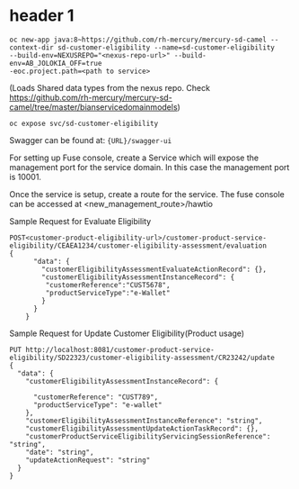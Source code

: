 # header 1

```
oc new-app java:8~https://github.com/rh-mercury/mercury-sd-camel --context-dir sd-customer-eligibility --name=sd-customer-eligibility 
--build-env=NEXUSREPO="<nexus-repo-url>" --build-env=AB_JOLOKIA_OFF=true
-eoc.project.path=<path to service>

```
(Loads Shared data types from the nexus repo. Check https://github.com/rh-mercury/mercury-sd-camel/tree/master/bianservicedomainmodels)


```
oc expose svc/sd-customer-eligibility
```

Swagger can be found at: ```{URL}/swagger-ui```

For setting up Fuse console, create a Service which will expose the management port for the service domain.
In this case the management port is 10001.

Once the service is setup, create a route for the service. The fuse console can be accessed at 
<new_management_route>/hawtio

Sample Request for Evaluate Eligibility
```
POST<customer-product-eligibility-url>/customer-product-service-eligibility/CEAEA1234/customer-eligibility-assessment/evaluation
{
      "data": {
        "customerEligibilityAssessmentEvaluateActionRecord": {},
        "customerEligibilityAssessmentInstanceRecord": {
         "customerReference":"CUST5678",
         "productServiceType":"e-Wallet"
        }
      }
    }
```

Sample Request for Update Customer Eligibility(Product usage)

```
PUT http://localhost:8081/customer-product-service-eligibility/SD22323/customer-eligibility-assessment/CR23242/update
{
  "data": {
    "customerEligibilityAssessmentInstanceRecord": {
      
      "customerReference": "CUST789",
      "productServiceType": "e-wallet"
    },
    "customerEligibilityAssessmentInstanceReference": "string",
    "customerEligibilityAssessmentUpdateActionTaskRecord": {},
    "customerProductServiceEligibilityServicingSessionReference": "string",
    "date": "string",
    "updateActionRequest": "string"
  }
}
```